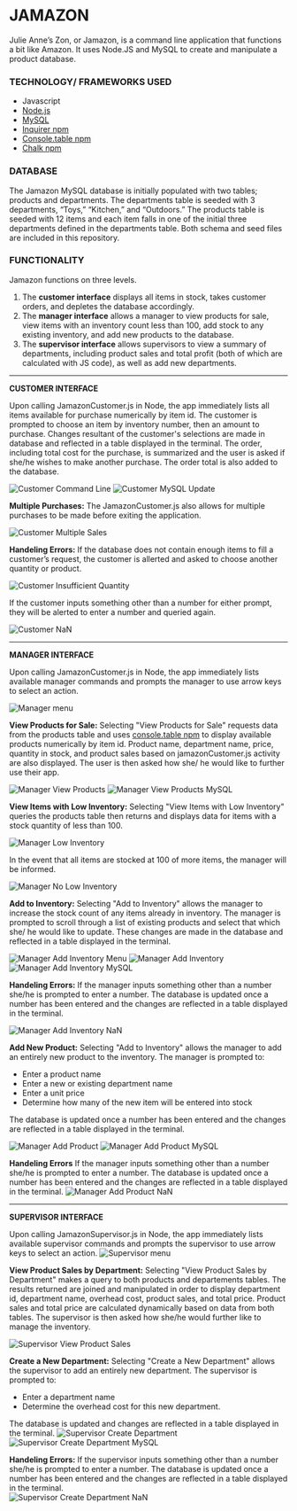 # JAMAZON # 
Julie Anne’s Zon, or Jamazon, is a command line application that functions a bit like Amazon. It uses Node.JS and MySQL to create and manipulate a product database. 

### TECHNOLOGY/ FRAMEWORKS USED ###
+ Javascript
+ [Node.js](https://nodejs.org/en/)
+ [MySQL](https://www.mysql.com/)
+ [Inquirer npm](https://www.npmjs.com/package/inquirer)
+ [Console.table npm](https://www.npmjs.com/package/console.table)
+ [Chalk npm](https://www.npmjs.com/package/chalk)

### DATABASE ###
The Jamazon MySQL database is initially populated with two tables; products and departments. The departments table is seeded with 3 departments, “Toys,” “Kitchen,” and “Outdoors.” The products table is seeded with 12 items and each item falls in one of the initial three departments defined in the departments table. Both schema and seed files are included in this repository. 

### FUNCTIONALITY ###
Jamazon functions on three levels.  
1. The **customer interface** displays all items in stock, takes customer orders, and depletes the database accordingly.  
1. The **manager interface** allows a manager to view products for sale, view items with an inventory count less than 100, add stock to any existing inventory, and add new products to the database. 
1. The **supervisor interface** allows  supervisors to view a summary of departments, including product sales and total profit (both of which are calculated with JS code), as well as add new departments. 

___
__CUSTOMER INTERFACE__

Upon calling JamazonCustomer.js in Node, the app immediately lists all items available for purchase numerically by item id.  The customer is prompted to choose an item by inventory number, then an amount to purchase. Changes resultant of the customer's selections are made in database and reflected in a table displayed in the terminal.  The order, including total cost for the purchase, is summarized and the user is asked if she/he wishes to make another purchase. The order total is also added to the database.

![Customer Command Line](/images/image15.png)
![Customer MySQL Update](/images/image8.png)



__Multiple Purchases:__ 
The JamazonCustomer.js also allows for multiple purchases to be made before exiting the application. 

![Customer Multiple Sales](/images/image4.png)



__Handeling Errors:__ 
If the database does not contain enough items to fill a customer’s request, the customer is allerted and asked to choose another quantity or product.  

![Customer Insufficient Quantity](/images/image3.png)

If the customer inputs something other than a number for either prompt, they will be alerted to enter a number and queried again. 

![Customer NaN](/images/image23.png)

___

__MANAGER INTERFACE__

Upon calling JamazonCustomer.js in Node, the app immediately lists available manager commands and prompts the manager to use arrow keys to select an action. 

![Manager menu](/images/image16.png)



__View Products for Sale:__ 
Selecting "View Products for Sale" requests data from the products table and uses [console.table npm](https://www.npmjs.com/package/console.table) to display available products numerically by item id. Product name, department name, price, quantity in stock, and product sales based on jamazonCustomer.js activity are also displayed.  The user is then asked how she/ he would like to further use their app. 

![Manager View Products](/images/image31.png)
![Manager View Products MySQL](/images/image9.png)



__View Items with Low Inventory:__ 
Selecting "View Items with Low Inventory" queries the products table then returns and displays data for items with a stock quantity of less than 100. 

![Manager Low Inventory](/images/image1.png)

In the event that all items are stocked at 100 of more items, the manager will be informed. 

![Manager No Low Inventory](/images/image18.png)



__Add to Inventory:__ 
Selecting "Add to Inventory" allows the manager to increase the stock count of any items already in inventory. The manager is prompted to scroll through a list of existing products and select that which she/ he would like to update. These changes are made in the database and reflected in a table displayed in the terminal.   

![Manager Add Inventory Menu](/images/image2.png)
![Manager Add Inventory](/images/image6.png)
![Manager Add Inventory MySQL](/images/image7.png)



__Handeling Errors:__ 
If the manager inputs something other than a number she/he is prompted to enter a number. The database is updated once a number has been entered and the changes are reflected in a table displayed in the terminal. 

![Manager Add Inventory NaN](/images/image13.png)



__Add New Product:__ 
Selecting "Add to Inventory" allows the manager to add an entirely new product to the inventory. The manager is prompted to: 
* Enter a product name
* Enter a new or existing department name 
* Enter a unit price
* Determine how many of the new item will be entered into stock

The database is updated once a number has been entered and the changes are reflected in a table displayed in the terminal. 

![Manager Add Product](/images/image24.png) 
![Manager Add Product MySQL](/images/image27.png)



__Handeling Errors__
If the manager inputs something other than a number she/he is prompted to enter a number. The database is updated once a number has been entered and the changes are reflected in a table displayed in the terminal. 
![Manager Add Product NaN](/images/image19.png)

___
__SUPERVISOR INTERFACE__

Upon calling JamazonSupervisor.js in Node, the app immediately lists available supervisor commands and prompts the supervisor to use arrow keys to select an action.
![Supervisor menu](/images/image22.png)



__View Product Sales by Department:__ 
Selecting "View Product Sales by Department" makes a query to both products and departements tables.  The results returned are joined and manipulated in order to display department id, department name, overhead cost, product sales, and total price.  Product sales and total price are calculated dynamically based on data from both tables. The supervisor is then asked how she/he would further like to manage the inventory. 

![Supervisor View Product Sales](/images/image12.png)



__Create a New Department:__ 
Selecting "Create a New Department" allows the supervisor to add an entirely new department. The supervisor is prompted to: 
* Enter a department name
* Determine the overhead cost for this new department. 

The database is updated and changes are reflected in a table displayed in the terminal. 
![Supervisor Create Department](/images/image14.png)
![Supervisor Create Department MySQL](/images/image20.png)



__Handeling Errors:__ 
If the supervisor inputs something other than a number she/he is prompted to enter a number. The database is updated once a number has been entered and the changes are reflected in a table displayed in the terminal.  
![Supervisor Create Department NaN](/images/image10.png)